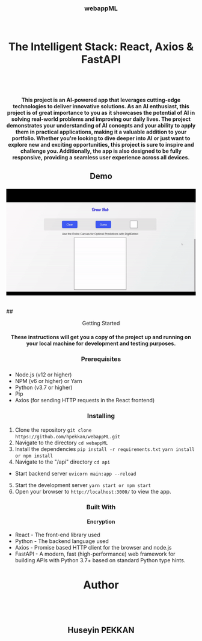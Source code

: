 ### <p align="center">webappML</p> </br>



# <p align="center">The Intelligent Stack: React, Axios & FastAPI</p> </br>

#### <p align="center">This project is an AI-powered app that leverages cutting-edge technologies to deliver innovative solutions. As an AI enthusiast, this project is of great importance to you as it showcases the potential of AI in solving real-world problems and improving our daily lives. The project demonstrates your understanding of AI concepts and your ability to apply them in practical applications, making it a valuable addition to your portfolio. Whether you're looking to dive deeper into AI or just want to explore new and exciting opportunities, this project is sure to inspire and challenge you. Additionally, the app is also designed to be fully responsive, providing a seamless user experience across all devices.</p> 

## <p align="center">Demo</p> 

<div align="center">

![an example gif](https://github.com/hpekkan/DigitDetect/blob/main/demo/demo.gif)</br></br>
</div>
## <p align="center">Getting Started</p> 

#### <p align="center">These instructions will get you a copy of the project up and running on your local machine for development and testing purposes.</p>



### <p align="center">Prerequisites</p>
### <p align="center">
- Node.js (v12 or higher)
- NPM (v6 or higher) or Yarn
- Python (v3.7 or higher)
- Pip
- Axios (for sending HTTP requests in the React frontend)
</p>

### <p align="center">Installing</p>
#### <p align="center">
  1. Clone the repository       ```git clone https://github.com/hpekkan/webappML.git```
  2. Navigate to the directory ```cd webappML```
  3. Install the dependencies ```pip install -r requirements.txt``` ```yarn install or npm install```
  4. Navigate to the "/api" directory ```cd api```
  - Start backend server ```uvicorn main:app --reload```
  5. Start the development server ```yarn start or npm start```
  6. Open your browser to ```http://localhost:3000/``` to view the app.
</p>



### <p align="center">Built With</p>


#### <p align="center">Encryption</p>

- React - The front-end library used
- Python - The backend language used
- Axios - Promise based HTTP client for the browser and node.js
- FastAPI - A modern, fast (high-performance) web framework for building APIs with Python 3.7+ based on standard Python type hints.


# <p align="center" >Author</p></br> 
## <p align="center" >Huseyin PEKKAN</p></br> 
